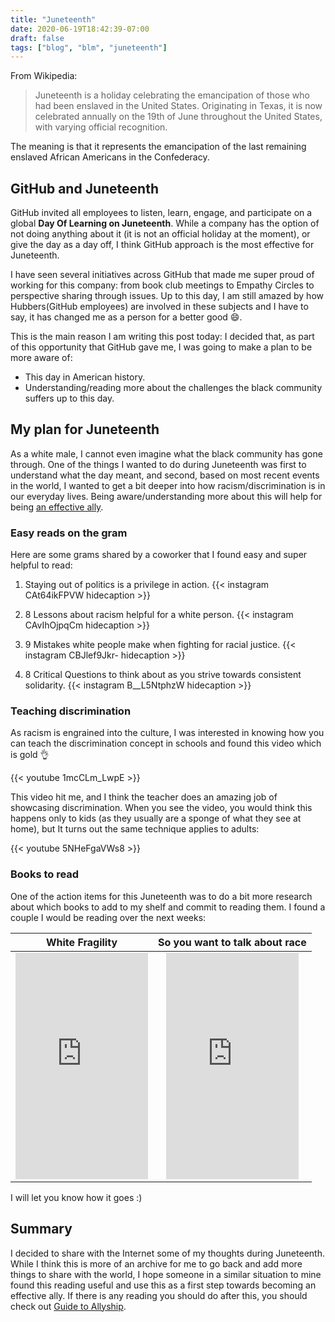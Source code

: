 ```yaml
---
title: "Juneteenth"
date: 2020-06-19T18:42:39-07:00
draft: false
tags: ["blog", "blm", "juneteenth"]
---
```


From Wikipedia:
> Juneteenth is a holiday celebrating the emancipation of those who had been enslaved in the United States. Originating in Texas, it is now celebrated annually on the 19th of June throughout the United States, with varying official recognition. 

The meaning is that it represents the emancipation of the last remaining enslaved African Americans in the Confederacy.

## GitHub and Juneteenth
GitHub invited all employees to listen, learn, engage, and participate on a global **Day Of Learning on Juneteenth**.
While a company has the option of not doing anything about it (it is not an official holiday at the moment), or give the day as a day off, I think GitHub approach is the most effective for Juneteenth.

I have seen several initiatives across GitHub that made me super proud of working for this company: from book club meetings to Empathy Circles to perspective sharing through issues. Up to this day, I am still amazed by how Hubbers(GitHub employees) are involved in these subjects and I have to say, it has changed me as a person for a better good :smile:.

This is the main reason I am writing this post today: I decided that, as part of this opportunity that GitHub gave me, I was going to make a plan to be more aware of:
- This day in American history.
- Understanding/reading more about the challenges the black community suffers up to this day. 

## My plan for Juneteenth
As a white male, I cannot even imagine what the black community has gone through. One of the things I wanted to do during Juneteenth was first to understand what the day meant, and second, based on most recent events in the world, I wanted to get a bit deeper into how racism/discrimination is in our everyday lives. Being aware/understanding more about this will help for being [an effective ally](https://guidetoallyship.com/).

### Easy reads on the gram
Here are some grams shared by a coworker that I found easy and super helpful to read:

1. Staying out of politics is a privilege in action.
{{< instagram CAt64ikFPVW hidecaption >}}

2. 8 Lessons about racism helpful for a white person.
{{< instagram CAvIhOjpqCm hidecaption >}}

3. 9 Mistakes white people make when fighting for racial justice.
{{< instagram CBJlef9Jkr- hidecaption >}}

4. 8 Critical Questions to think about as you strive towards consistent solidarity.
{{< instagram B__L5NtphzW hidecaption >}}

### Teaching discrimination
As racism is engrained into the culture, I was interested in knowing how you can teach the discrimination concept in schools and found this video which is gold :ok_hand:

{{< youtube 1mcCLm_LwpE >}}

This video hit me, and I think the teacher does an amazing job of showcasing discrimination.
When you see the video, you would think this happens only to kids (as they usually are a sponge of what they see at home), but It turns out the same technique applies to adults:

{{< youtube 5NHeFgaVWs8 >}}

### Books to read
One of the action items for this Juneteenth was to do a bit more research about which books to add to my shelf and commit to reading them. I found a couple I would be reading over the next weeks:

|  White Fragility  | So you want to talk about race |
|:------:|:---------------:|
| <iframe type="text/html" width="212" height="362" frameborder="0" allowfullscreen style="max-width:100%" src="https://read.amazon.com/kp/card?asin=B07638ZFN1&preview=newtab&linkCode=kpe&ref_=cm_sw_r_kb_dp_cSN7EbJR297PS&tag=josedab-20&hideShare=true" ></iframe> |      <iframe type="text/html" width="212" height="362" frameborder="0" allowfullscreen style="max-width:100%" src="https://read.amazon.com/kp/card?asin=B07QBNKJTZ&preview=inline&linkCode=kpe&ref_=cm_sw_r_kb_dp_yXN7EbJKRHVQN&tag=josedab-20&hideShare=true" ></iframe>     |

I will let you know how it goes :)

## Summary
I decided to share with the Internet some of my thoughts during Juneteenth. While I think this is more of an archive for me to go back and add more things to share with the world, I hope someone in a similar situation to mine found this reading useful and use this as a first step towards becoming an effective ally. If there is any reading you should do after this, you should check out [Guide to Allyship](https://guidetoallyship.com/).